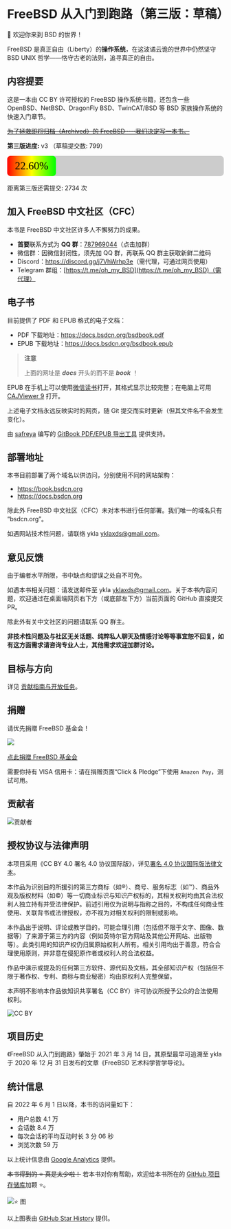 # FreeBSD 从入门到跑路（第三版：草稿）

🎉 欢迎你来到 BSD 的世界！

FreeBSD 是真正自由（Liberty）的**操作系统**，在这波谲云诡的世界中仍然坚守 BSD UNIX 哲学——恪守古老的法则，追寻真正的自由。

## 内容提要

这是一本由 CC BY 许可授权的 FreeBSD 操作系统书籍，还包含一些 OpenBSD、NetBSD、DragonFly BSD、TwinCAT/BSD 等 BSD 家族操作系统的快速入门章节。

~~[为了拯救即将归档（Archived）的 FreeBSD······我们决定写一本书。](https://mzh.moegirl.org.cn/为了保护我们心爱的ooo……成为偶像！)~~


<!-- commit-progress-start -->
**第三版进度:** v3  （草稿提交数: 799）  

![进度徽章](progress.svg) 

距离第三版还需提交: 2734 次
<!-- commit-progress-end -->

## 加入 FreeBSD 中文社区（CFC）

本书是 FreeBSD 中文社区许多人不懈努力的成果。

- **首要**联系方式为 **QQ 群**：[787969044](https://qm.qq.com/q/cX5mpJ36gg)（点击加群）
- 微信群：因微信封闭性，须先加 QQ 群，再联系 QQ 群主获取新鲜二维码
- Discord：<https://discord.gg/j7VhWrhp3e>（需代理，可通过网页使用）
- Telegram 群组：[https://t.me/oh_my_BSD](https://t.me/oh_my_BSD)（需代理）


## 电子书

目前提供了 PDF 和 EPUB 格式的电子文档：

- PDF 下载地址：<https://docs.bsdcn.org/bsdbook.pdf>
- EPUB 下载地址：<https://docs.bsdcn.org/bsdbook.epub>

>**注意**
>
>上面的网址是 ***docs*** 开头的而不是 ***book*** ！

EPUB 在手机上可以使用[微信读书](https://play.google.com/store/apps/details?id=com.tencent.weread&hl=zh)打开，其格式显示比较完整；在电脑上可用 [CAJViewer 9](https://cajviewer.cnki.net/download.html) 打开。

上述电子文档永远反映实时的网页，随 Git 提交而实时更新（但其文件名不会发生变化）。

由 [safreya](https://github.com/safreya) 编写的 [GitBook PDF/EPUB 导出工具](https://github.com/FreeBSD-Ask/gitbook-pdf-export) 提供支持。

## 部署地址

本书目前部署了两个域名以供访问，分别使用不同的网站架构：

- <https://book.bsdcn.org>
- <https://docs.bsdcn.org>

除此外 FreeBSD 中文社区（CFC）未对本书进行任何部署。我们唯一的域名只有 “bsdcn.org”。

如遇网站技术性问题，请联络 ykla [yklaxds@gmail.com](mailto:yklaxds@gmail.com)。

## 意见反馈

由于编者水平所限，书中缺点和谬误之处自不可免。

如遇本书相关问题：请发送邮件至 ykla [yklaxds@gmail.com](mailto:yklaxds@gmail.com)。关于本书内容问题，欢迎通过在桌面端网页右下方（或底部左下方）当前页面的 GitHub 直接提交 PR。

除此外有关中文社区的问题请联系 QQ 群主。

**非技术性问题及与社区无关话题、纯粹私人聊天及情感讨论等等事宜恕不回复，如有这方面需求请咨询专业人士，其他需求欢迎加群讨论。**

## 目标与方向

详见 [贡献指南与开放任务](CONTRIBUTING.md)。

## 捐赠

请优先捐赠 FreeBSD 基金会！

![](.gitbook/assets/proud_donor.png)

[点此捐赠 FreeBSD 基金会](https://freebsdfoundation.org/donate)

需要你持有 VISA 信用卡：请在捐赠页面“Click & Pledge”下使用 `Amazon Pay`，测试可用。

## 贡献者

![贡献者](https://contrib.nn.ci/api?repo=FreeBSD-Ask/FreeBSD-Ask)

## 授权协议与法律声明

本项目采用《CC BY 4.0 署名 4.0 协议国际版》，详见[署名 4.0 协议国际版法律文本](https://creativecommons.org/licenses/by/4.0/legalcode.zh-hans)。

本作品为识别目的所援引的第三方商标（如®）、商号、服务标志（如™）、商品外观及版权材料（如©）等一切商业标识与知识产权标的，其相关权利均由其合法权利人独立持有并受法律保护。前述引用仅为说明与指称之目的，不构成任何商业性使用、关联背书或法律授权，亦不视为对相关权利的限制或影响。

本作品出于说明、评论或教学目的，可能合理引用（包括但不限于文字、图像、数据等）了来源于第三方的内容（例如英特尔官方网站及其他公开网站、出版物等）。此类引用的知识产权仍归属原始权利人所有。相关引用均出于善意，符合合理使用原则，并非意在侵犯原作者或权利人的合法权益。

作品中演示或提及的任何第三方软件、源代码及文档，其全部知识产权（包括但不限于著作权、专利、商标与商业秘密）均由原权利人完整保留。

本声明不影响本作品依知识共享署名（CC BY）许可协议所授予公众的合法使用权利。

![CC BY](.gitbook/assets/by.png)

## 项目历史

《FreeBSD 从入门到跑路》肇始于 2021 年 3 月 14 日，其原型最早可追溯至 ykla 于 2020 年 12 月 31 日发布的文章《FreeBSD 艺术科学哲学导论》。

## 统计信息

自 2022 年 6 月 1 日以降，本书的访问量如下：

- 用户总数 4.1 万
- 会话数 8.4 万
- 每次会话的平均互动时长 3 分 06 秒
- 浏览次数 59 万

以上统计信息由 [Google Analytics](https://analytics.google.com/) 提供。

~~本书得到的 ⭐ 真是太少啦！~~ 若本书对你有帮助，欢迎给本书所在的 [GitHub 项目存储库](https://github.com/FreeBSD-Ask/FreeBSD-Ask)加颗 ⭐。

![⭐ 图](https://api.star-history.com/svg?repos=FreeBSD-Ask/FreeBSD-Ask&type=Date)

以上图表由 [GitHub Star History](https://www.star-history.com/) 提供。
